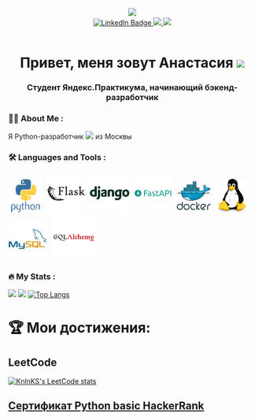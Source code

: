 <div id="header" align="center">
  <img src="https://media.giphy.com/media/paTz7UZbPfTZFRYnnB/giphy.gif" width="200"/>
</div>

<div id="badges" align="center">
  <a href="https://www.linkedin.com/mwlite/in/анастасия-домнина-4a2152263">
    <img src="https://img.shields.io/badge/LinkedIn-blue?style=for-the-badge&logo=linkedin&logoColor=white" alt="LinkedIn Badge"/>
  </a>
  <a href="https://hh.ru/applicant/resumes/view?resume=72dfcb79ff07b5d6700039ed1f46665030344a">
    <img src="https://img.shields.io/badge/hh.ru-red?style=for-the-badge&logo=hh.ru&logoColor=white%22%20alt=%22hh.ru%20Badge"/>
  </a>
  <a href="https://career.habr.com/foxygend">
    <img src="https://img.shields.io/badge/Habr%20career-blue?style=for-the-badge&logo=habr&logoColor=blue%22%20alt=%22Habr%20Badge"/>
  </a>
</div>

<div align="center">
  <img src="https://komarev.com/ghpvc/?username=foxygen-d&style=flat-square&color=blue" alt=""/>
</div>

<h1 align="center">Привет, меня зовут Анастасия</a> 
<img src="https://github.com/blackcater/blackcater/raw/main/images/Hi.gif" height=30px/></h1>
<h3 align="center">Студент Яндекс.Практикума, начинающий бэкенд-разработчик</h3>


### :woman_technologist: About Me :
Я Python-разработчик <img src="https://media.giphy.com/media/WUlplcMpOCEmTGBtBW/giphy.gif" width="30"> из Москвы


### :hammer_and_wrench: Languages and Tools :

<div>
  <img src="https://github.com/devicons/devicon/blob/master/icons/python/python-original-wordmark.svg" title="Python" alt="Python" width=70px/>&nbsp;
  <img src="https://github.com/devicons/devicon/blob/master/icons/flask/flask-original-wordmark.svg" title="Flask" alt="Flask" width=80px/>&nbsp;
  <img src="https://github.com/devicons/devicon/blob/master/icons/django/django-plain-wordmark.svg" title="Django" alt="Django" width=80px/>&nbsp;
  <img src="https://github.com/devicons/devicon/blob/master/icons/fastapi/fastapi-original-wordmark.svg" title="FastAPI" alt="FastAPI" width=80px/>&nbsp;
  <img src="https://github.com/devicons/devicon/blob/master/icons/docker/docker-original-wordmark.svg" title="docker" alt="docker" width=70px/>&nbsp;
  <img src="https://github.com/devicons/devicon/blob/master/icons/linux/linux-original.svg" title="linux" alt="linux" width=70px/>&nbsp;
  <img src="https://github.com/devicons/devicon/blob/master/icons/mysql/mysql-original-wordmark.svg" title="mysql" alt="mysql" width=80px/>&nbsp;
  <img src="https://github.com/devicons/devicon/blob/master/icons/sqlalchemy/sqlalchemy-original-wordmark.svg" title="sqlalchemy" alt="sqlalchemy" width=90px/>&nbsp;
</div>

### :fire: My Stats :

![](https://github-profile-summary-cards.vercel.app/api/cards/profile-details?username=foxygen-d&theme=github)
![](https://github-profile-summary-cards.vercel.app/api/cards/stats?username=foxygen-d&theme=github) [![Top Langs](https://github-readme-stats.vercel.app/api/top-langs/?username=foxygen-d)](https://github.com/foxygen-d/github-readme-stats)


<h1>🏆 Мои достижения: </h1>

<a><h2>LeetCode </h2></a>
[![KnlnKS's LeetCode stats](https://leetcode-stats-six.vercel.app/api?username=foxygen_d)](https://github.com/foxygen_d/leetcode-stats)


<a href="https://www.hackerrank.com/certificates/de85cbe8bbf2"><h2>Сертификат Python basic HackerRank </h2></a>
